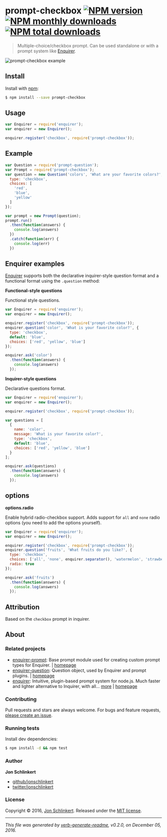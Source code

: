 # prompt-checkbox [![NPM version](https://img.shields.io/npm/v/prompt-checkbox.svg?style=flat)](https://www.npmjs.com/package/prompt-checkbox) [![NPM monthly downloads](https://img.shields.io/npm/dm/prompt-checkbox.svg?style=flat)](https://npmjs.org/package/prompt-checkbox)  [![NPM total downloads](https://img.shields.io/npm/dt/prompt-checkbox.svg?style=flat)](https://npmjs.org/package/prompt-checkbox)

> Multiple-choice/checkbox prompt. Can be used standalone or with a prompt system like [Enquirer](https://github.com/enquirer/enquirer).

![prompt-checkbox example](https://raw.githubusercontent.com/enquirer/prompt-checkbox/master/example.gif)

## Install

Install with [npm](https://www.npmjs.com/):

```sh
$ npm install --save prompt-checkbox
```

## Usage

```js
var Enquirer = require('enquirer');
var enquirer = new Enquirer();

enquirer.register('checkbox', require('prompt-checkbox'));
```

## Example

```js
var Question = require('prompt-question');
var Prompt = require('prompt-checkbox');
var question = new Question('colors', 'What are your favorite colors?', {
  type: 'checkbox',
  choices: [
    'red',
    'blue',
    'yellow'
  ]
});

var prompt = new Prompt(question);
prompt.run()
  .then(function(answers) {
    console.log(answers)
  })
  .catch(function(err) {
    console.log(err)
  })
```

## Enquirer examples

[Enquirer](https://github.com/enquirer/enquirer) supports both the declarative inquirer-style question format and a functional format using the `.question` method:

**Functional-style questions**

Functional style questions.

```js
var Enquirer = require('enquirer');
var enquirer = new Enquirer();

enquirer.register('checkbox', require('prompt-checkbox'));
enquirer.question('color', 'What is your favorite color?', {
  type: 'checkbox',
  default: 'blue',
  choices: ['red', 'yellow', 'blue']
});

enquirer.ask('color')
  .then(function(answers) {
    console.log(answers)
  });
```

**Inquirer-style questions**

Declarative questions format.

```js
var Enquirer = require('enquirer');
var enquirer = new Enquirer();

enquirer.register('checkbox', require('prompt-checkbox'));

var questions = [
  {
    name: 'color',
    message: 'What is your favorite color?',
    type: 'checkbox',
    default: 'blue',
    choices: ['red', 'yellow', 'blue']
  }
];

enquirer.ask(questions)
  .then(function(answers) {
    console.log(answers)
  });
```

## options

**options.radio**

Enable hybrid radio-checkbox support. Adds support for `all` and `none` radio options (you need to add the options yourself).

```js
var Enquirer = require('enquirer');
var enquirer = new Enquirer();

enquirer.register('checkbox', require('prompt-checkbox'));
enquirer.question('fruits', 'What fruits do you like?', {
  type: 'checkbox',
  choices: ['all', 'none', enquirer.separator(), 'watermelon', 'strawberry', 'apple'],
  radio: true
});

enquirer.ask('fruits')
  .then(function(answers) {
    console.log(answers)
  });
```

## Attribution

Based on the `checkbox` prompt in inquirer.

## About

### Related projects

* [enquirer-prompt](https://www.npmjs.com/package/enquirer-prompt): Base prompt module used for creating custom prompt types for Enquirer. | [homepage](https://github.com/jonschlinkert/enquirer-prompt "Base prompt module used for creating custom prompt types for Enquirer.")
* [enquirer-question](https://www.npmjs.com/package/enquirer-question): Question object, used by Enquirer and prompt plugins. | [homepage](https://github.com/enquirer/enquirer-question "Question object, used by Enquirer and prompt plugins.")
* [enquirer](https://www.npmjs.com/package/enquirer): Intuitive, plugin-based prompt system for node.js. Much faster and lighter alternative to Inquirer, with all… [more](https://github.com/enquirer/enquirer) | [homepage](https://github.com/enquirer/enquirer "Intuitive, plugin-based prompt system for node.js. Much faster and lighter alternative to Inquirer, with all the same prompt types and more, but without the bloat.")

### Contributing

Pull requests and stars are always welcome. For bugs and feature requests, [please create an issue](../../issues/new).

### Running tests

Install dev dependencies:

```sh
$ npm install -d && npm test
```

### Author

**Jon Schlinkert**

* [github/jonschlinkert](https://github.com/jonschlinkert)
* [twitter/jonschlinkert](http://twitter.com/jonschlinkert)

### License

Copyright © 2016, [Jon Schlinkert](https://github.com/jonschlinkert).
Released under the [MIT license](https://github.com/enquirer/prompt-checkbox/blob/master/LICENSE).

***

_This file was generated by [verb-generate-readme](https://github.com/verbose/verb-generate-readme), v0.2.0, on December 05, 2016._